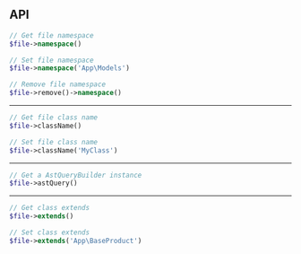 
## API

```php
// Get file namespace
$file->namespace()

// Set file namespace
$file->namespace('App\Models')

// Remove file namespace
$file->remove()->namespace()
```

<hr>

```php
// Get file class name
$file->className()

// Set file class name
$file->className('MyClass')
```

<hr>

```php
// Get a AstQueryBuilder instance
$file->astQuery()
```

<hr>

```php
// Get class extends
$file->extends()

// Set class extends
$file->extends('App\BaseProduct')
```